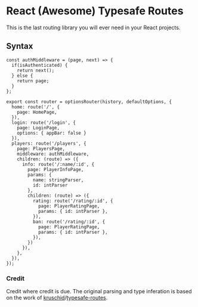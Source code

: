 # React (Awesome) Typesafe Routes

This is the last routing library you will ever need in your React projects.

## Syntax

```tsx
const authMiddleware = (page, next) => {
  if(isAuthenticated) {
    return next();
  } else {
    return page;
  }
};

export const router = optionsRouter(history, defaultOptions, {
  home: route('/', {
    page: HomePage,
  }),
  login: route('/login', {
    page: LoginPage,
    options: { appBar: false }
  }),
  players: route('/players', {
    page: PlayersPage,
    middleware: authMiddleware,
    children: (route) => ({
      info: route('/:name/:id', {
        page: PlayerInfoPage,
        params: {
          name: stringParser,
          id: intParser
        },
        children: (route) => ({
          rating: route('/rating/:id', {
            page: PlayerRatingPage,
            params: { id: intParser },
          }),
          ban: route('/rating/:id', {
            page: PlayerRatingPage,
            params: { id: intParser },
          }),
        })
      }),
    },
  }),
});
```


### Credit

Credit where credit is due. The original parsing and type inferation is based on the work of [kruschid](https://github.com/kruschid)/[typesafe-routes](https://github.com/kruschid/typesafe-routes).